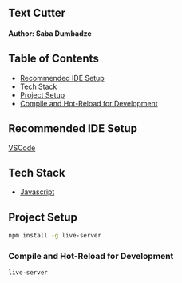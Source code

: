 ## Text Cutter

#### Author: Saba Dumbadze

## Table of Contents

- [Recommended IDE Setup](#recommended-ide-setup)
- [Tech Stack](#tech-stack)
- [Project Setup](#project-setup)
- [Compile and Hot-Reload for Development](#compile-and-hot-reload-for-development)

## Recommended IDE Setup

[VSCode](https://code.visualstudio.com/)

## Tech Stack

- [Javascript](https://www.javascript.com/)

## Project Setup

```sh
npm install -g live-server
```

### Compile and Hot-Reload for Development

```sh
live-server
```